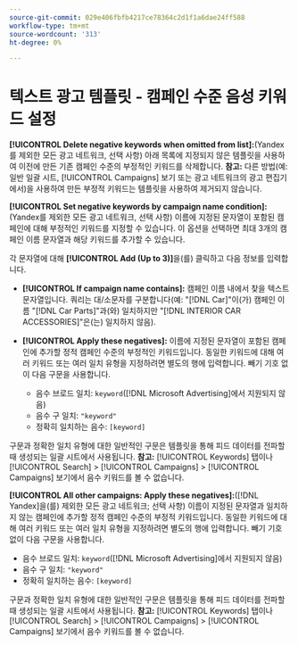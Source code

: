 ```yaml
---
source-git-commit: 029e406fbfb4217ce78364c2d1f1a6dae24ff588
workflow-type: tm+mt
source-wordcount: '313'
ht-degree: 0%

---
```

# 텍스트 광고 템플릿 - 캠페인 수준 음성 키워드 설정

**[!UICONTROL Delete negative keywords when omitted from list]:**(Yandex를 제외한 모든 광고 네트워크, 선택 사항) 아래 목록에 지정되지 않은 템플릿을 사용하여 이전에 만든 기존 캠페인 수준의 부정적인 키워드를 삭제합니다. **참고:** 다른 방법(예: 일반 일괄 시트, [!UICONTROL Campaigns] 보기 또는 광고 네트워크의 광고 편집기에서)을 사용하여 만든 부정적 키워드는 템플릿을 사용하여 제거되지 않습니다.

**[!UICONTROL Set negative keywords by campaign name condition]:**(Yandex를 제외한 모든 광고 네트워크, 선택 사항) 이름에 지정된 문자열이 포함된 캠페인에 대해 부정적인 키워드를 지정할 수 있습니다. 이 옵션을 선택하면 최대 3개의 캠페인 이름 문자열과 해당 키워드를 추가할 수 있습니다.

각 문자열에 대해 **[!UICONTROL Add (Up to 3)]**&#x200B;을(를) 클릭하고 다음 정보를 입력합니다.

* **[!UICONTROL If campaign name contains]:** 캠페인 이름 내에서 찾을 텍스트 문자열입니다. 쿼리는 대/소문자를 구분합니다(예: &quot;[!DNL Car]&quot;이(가) 캠페인 이름 &quot;[!DNL Car Parts]&quot;과(와) 일치하지만 &quot;[!DNL INTERIOR CAR ACCESSORIES]&quot;은(는) 일치하지 않음).

* **[!UICONTROL Apply these negatives]:** 이름에 지정된 문자열이 포함된 캠페인에 추가할 정적 캠페인 수준의 부정적인 키워드입니다. 동일한 키워드에 대해 여러 키워드 또는 여러 일치 유형을 지정하려면 별도의 행에 입력합니다. 빼기 기호 없이 다음 구문을 사용합니다.

   * 음수 브로드 일치: `keyword`([!DNL Microsoft Advertising]에서 지원되지 않음)
   * 음수 구 일치: `"keyword"`
   * 정확히 일치하는 음수: `[keyword]`

구문과 정확한 일치 유형에 대한 일반적인 구문은 템플릿을 통해 피드 데이터를 전파할 때 생성되는 일괄 시트에서 사용됩니다. **참고:** [!UICONTROL Keywords] 탭이나 [!UICONTROL Search] > [!UICONTROL Campaigns] > [!UICONTROL Campaigns] 보기에서 음수 키워드를 볼 수 없습니다.

**[!UICONTROL All other campaigns: Apply these negatives]:**([!DNL Yandex]을(를) 제외한 모든 광고 네트워크; 선택 사항) 이름이 지정된 문자열과 일치하지 않는 캠페인에 추가할 정적 캠페인 수준의 부정적 키워드입니다. 동일한 키워드에 대해 여러 키워드 또는 여러 일치 유형을 지정하려면 별도의 행에 입력합니다. 빼기 기호 없이 다음 구문을 사용합니다.

* 음수 브로드 일치: `keyword`([!DNL Microsoft Advertising]에서 지원되지 않음)
* 음수 구 일치: `"keyword"`
* 정확히 일치하는 음수: `[keyword]`

구문과 정확한 일치 유형에 대한 일반적인 구문은 템플릿을 통해 피드 데이터를 전파할 때 생성되는 일괄 시트에서 사용됩니다. **참고:** [!UICONTROL Keywords] 탭이나 [!UICONTROL Search] > [!UICONTROL Campaigns] > [!UICONTROL Campaigns] 보기에서 음수 키워드를 볼 수 없습니다.
